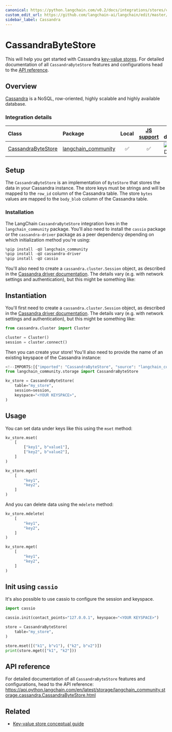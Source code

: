 ```yaml
---
canonical: https://python.langchain.com/v0.2/docs/integrations/stores/cassandra/
custom_edit_url: https://github.com/langchain-ai/langchain/edit/master/docs/docs/integrations/stores/cassandra.ipynb
sidebar_label: Cassandra
---
```


# CassandraByteStore

This will help you get started with Cassandra [key-value stores](/docs/concepts/#key-value-stores). For detailed documentation of all `CassandraByteStore` features and configurations head to the [API reference](https://api.python.langchain.com/en/latest/storage/langchain_community.storage.cassandra.CassandraByteStore.html).

## Overview

[Cassandra](https://cassandra.apache.org/) is a NoSQL, row-oriented, highly scalable and highly available database.

### Integration details

| Class | Package | Local | [JS support](https://js.langchain.com/v0.2/docs/integrations/stores/cassandra_storage) | Package downloads | Package latest |
| :--- | :--- | :---: | :---: |  :---: | :---: |
| [CassandraByteStore](https://api.python.langchain.com/en/latest/storage/langchain_community.storage.cassandra.CassandraByteStore.html) | [langchain_community](https://api.python.langchain.com/en/latest/community_api_reference.html) | ✅ | ✅ | ![PyPI - Downloads](https://img.shields.io/pypi/dm/langchain_community?style=flat-square&label=%20) | ![PyPI - Version](https://img.shields.io/pypi/v/langchain_community?style=flat-square&label=%20) |

## Setup

The `CassandraByteStore` is an implementation of `ByteStore` that stores the data in your Cassandra instance.
The store keys must be strings and will be mapped to the `row_id` column of the Cassandra table.
The store `bytes` values are mapped to the `body_blob` column of the Cassandra table.

### Installation

The LangChain `CassandraByteStore` integration lives in the `langchain_community` package. You'll also need to install the `cassio` package or the `cassandra-driver` package as a peer dependency depending on which initialization method you're using:

```python
%pip install -qU langchain_community
%pip install -qU cassandra-driver
%pip install -qU cassio
```

You'll also need to create a `cassandra.cluster.Session` object, as described in the [Cassandra driver documentation](https://docs.datastax.com/en/developer/python-driver/latest/api/cassandra/cluster/#module-cassandra.cluster). The details vary (e.g. with network settings and authentication), but this might be something like:

## Instantiation

You'll first need to create a `cassandra.cluster.Session` object, as described in the [Cassandra driver documentation](https://docs.datastax.com/en/developer/python-driver/latest/api/cassandra/cluster/#module-cassandra.cluster). The details vary (e.g. with network settings and authentication), but this might be something like:

```python
from cassandra.cluster import Cluster

cluster = Cluster()
session = cluster.connect()
```

Then you can create your store! You'll also need to provide the name of an existing keyspace of the Cassandra instance:

```python
<!--IMPORTS:[{"imported": "CassandraByteStore", "source": "langchain_community.storage", "docs": "https://api.python.langchain.com/en/latest/storage/langchain_community.storage.cassandra.CassandraByteStore.html", "title": "CassandraByteStore"}]-->
from langchain_community.storage import CassandraByteStore

kv_store = CassandraByteStore(
    table="my_store",
    session=session,
    keyspace="<YOUR KEYSPACE>",
)
```

## Usage

You can set data under keys like this using the `mset` method:

```python
kv_store.mset(
    [
        ["key1", b"value1"],
        ["key2", b"value2"],
    ]
)

kv_store.mget(
    [
        "key1",
        "key2",
    ]
)
```

And you can delete data using the `mdelete` method:

```python
kv_store.mdelete(
    [
        "key1",
        "key2",
    ]
)

kv_store.mget(
    [
        "key1",
        "key2",
    ]
)
```

## Init using `cassio`

It's also possible to use cassio to configure the session and keyspace.

```python
import cassio

cassio.init(contact_points="127.0.0.1", keyspace="<YOUR KEYSPACE>")

store = CassandraByteStore(
    table="my_store",
)

store.mset([("k1", b"v1"), ("k2", b"v2")])
print(store.mget(["k1", "k2"]))
```

## API reference

For detailed documentation of all `CassandraByteStore` features and configurations, head to the API reference: https://api.python.langchain.com/en/latest/storage/langchain_community.storage.cassandra.CassandraByteStore.html

## Related

- [Key-value store conceptual guide](/docs/concepts/#key-value-stores)